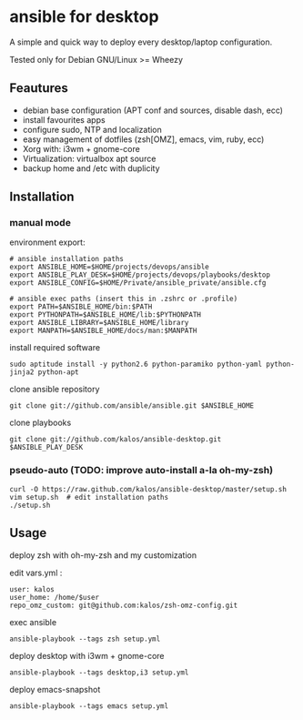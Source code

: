 # ansible for desktop

A simple and quick way to deploy every desktop/laptop configuration.

Tested only for Debian GNU/Linux >= Wheezy

## Feautures

- debian base configuration (APT conf and sources, disable dash, ecc)
- install favourites apps
- configure sudo, NTP and localization
- easy management of dotfiles (zsh[OMZ], emacs, vim, ruby, ecc)
- Xorg with: i3wm + gnome-core
- Virtualization: virtualbox apt source
- backup home and /etc with duplicity

## Installation

### manual mode

environment export:

    # ansible installation paths
    export ANSIBLE_HOME=$HOME/projects/devops/ansible
    export ANSIBLE_PLAY_DESK=$HOME/projects/devops/playbooks/desktop
    export ANSIBLE_CONFIG=$HOME/Private/ansible_private/ansible.cfg

    # ansible exec paths (insert this in .zshrc or .profile)
    export PATH=$ANSIBLE_HOME/bin:$PATH
    export PYTHONPATH=$ANSIBLE_HOME/lib:$PYTHONPATH
    export ANSIBLE_LIBRARY=$ANSIBLE_HOME/library
    export MANPATH=$ANSIBLE_HOME/docs/man:$MANPATH

install required software

    sudo aptitude install -y python2.6 python-paramiko python-yaml python-jinja2 python-apt

clone ansible repository

    git clone git://github.com/ansible/ansible.git $ANSIBLE_HOME

clone playbooks

    git clone git://github.com/kalos/ansible-desktop.git $ANSIBLE_PLAY_DESK



### pseudo-auto (TODO: improve auto-install a-la oh-my-zsh)
    curl -O https://raw.github.com/kalos/ansible-desktop/master/setup.sh
    vim setup.sh  # edit installation paths
    ./setup.sh


## Usage

deploy zsh with oh-my-zsh and my customization

edit vars.yml :

    user: kalos
    user_home: /home/$user
    repo_omz_custom: git@github.com:kalos/zsh-omz-config.git

exec ansible

    ansible-playbook --tags zsh setup.yml

deploy desktop with i3wm + gnome-core

    ansible-playbook --tags desktop,i3 setup.yml

deploy emacs-snapshot

    ansible-playbook --tags emacs setup.yml
